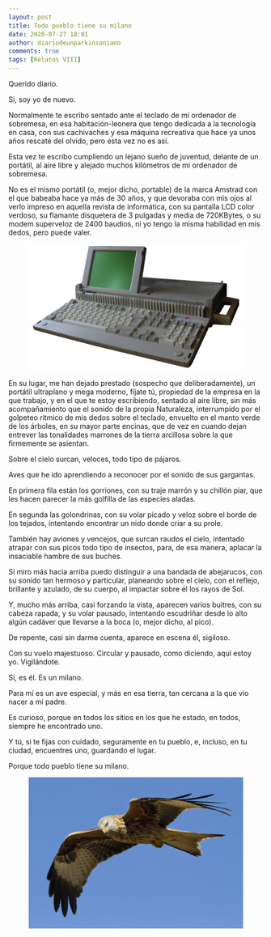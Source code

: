 ```yaml
---
layout: post
title: Todo pueblo tiene su milano
date: 2020-07-27 18:01
author: diariodeunparkinsoniano
comments: true
tags: [Relatos VIII]
---
```

<!-- wp:paragraph -->
<p>Querido diario.</p>
<!-- /wp:paragraph -->

<!-- wp:paragraph -->
<p>Si, soy yo de nuevo.</p>
<!-- /wp:paragraph -->

<!-- wp:paragraph -->
<p>Normalmente te escribo sentado ante el teclado de mi ordenador de sobremesa, en esa habitación-leonera que tengo dedicada a la tecnología en casa, con sus cachivaches y esa máquina recreativa que hace ya unos años rescaté del olvido, pero esta vez no es así.</p>
<!-- /wp:paragraph -->

<!-- wp:paragraph -->
<p>Esta vez te escribo cumpliendo un lejano sueño de juventud, delante de un portátil, al aire libre y alejado muchos kilómetros de mi ordenador de sobremesa.</p>
<!-- /wp:paragraph -->

<!-- wp:paragraph -->
<p>No es el mismo portátil (o, mejor dicho, portable) de la marca Amstrad con el que babeaba hace ya más de 30 años, y que devoraba con mis ojos al verlo impreso en aquella revista de informática, con su pantalla LCD color verdoso, su flamante disquetera de 3 pulgadas y media de 720KBytes, o su modem superveloz de 2400 baudios, ni yo tengo la misma habilidad en mis dedos, pero puede valer.</p>
<!-- /wp:paragraph -->

<!-- wp:image {"align":"left","id":1102,"sizeSlug":"large"} -->
<div clasXs="wp-block-image"><figure class="alignleft size-large"><img class="img-fluid"  src="/assets/images/2020/07/amstrad_ppc512_open-1.jpg?w=1024" alt="" clasXs="wp-image-1102" /></figure></div>
<!-- /wp:image -->

<!-- wp:paragraph -->
<p>En su lugar, me han dejado prestado (sospecho que deliberadamente), un portátil ultraplano y mega moderno, fíjate tú, propiedad de la empresa en la que trabajo, y en el que te estoy escribiendo, sentado al aire libre, sin más acompañamiento que el sonido de la propia Naturaleza, interrumpido por el golpeteo rítmico de mis dedos sobre el teclado, envuelto en el manto verde de los árboles, en su mayor parte encinas, que de vez en cuando dejan entrever las tonalidades marrones de la tierra arcillosa sobre la que firmemente se asientan.</p>
<!-- /wp:paragraph -->

<!-- wp:paragraph -->
<p>Sobre el cielo surcan, veloces, todo tipo de pájaros.</p>
<!-- /wp:paragraph -->

<!-- wp:paragraph -->
<p>Aves que he ido aprendiendo a reconocer por el sonido de sus gargantas.</p>
<!-- /wp:paragraph -->

<!-- wp:paragraph -->
<p>En primera fila están los gorriones, con su traje marrón y su chillón piar, que les hacen parecer la más golfilla de las especies aladas.</p>
<!-- /wp:paragraph -->

<!-- wp:paragraph -->
<p>En segunda las golondrinas, con su volar picado y veloz sobre el borde de los tejados, intentando encontrar un nido donde criar a su prole.</p>
<!-- /wp:paragraph -->

<!-- wp:paragraph -->
<p>También hay aviones y vencejos, que surcan raudos el cielo, intentado atrapar con sus picos todo tipo de insectos, para, de esa manera, aplacar la insaciable hambre de sus buches.</p>
<!-- /wp:paragraph -->

<!-- wp:paragraph -->
<p>Si miro más hacia arriba puedo distinguir a una bandada de abejarucos, con su sonido tan hermoso y particular, planeando sobre el cielo, con el reflejo, brillante y azulado, de su cuerpo, al impactar sobre él los rayos de Sol.</p>
<!-- /wp:paragraph -->

<!-- wp:paragraph -->
<p>Y, mucho más arriba, casi forzando la vista, aparecen varios buitres, con su cabeza rapada, y su volar pausado, intentando escudriñar desde lo alto algún cadáver que llevarse a la boca (o, mejor dicho, al pico).</p>
<!-- /wp:paragraph -->

<!-- wp:paragraph -->
<p>De repente, casi sin darme cuenta, aparece en escena él, sigiloso.</p>
<!-- /wp:paragraph -->

<!-- wp:paragraph -->
<p>Con su vuelo majestuoso. Circular y pausado, como diciendo, aquí estoy yo. Vigilándote.</p>
<!-- /wp:paragraph -->

<!-- wp:paragraph -->
<p>Si, es él. Es un milano.</p>
<!-- /wp:paragraph -->

<!-- wp:paragraph -->
<p>Para mí es un ave especial, y más en esa tierra, tan cercana a la que vio nacer a mi padre.</p>
<!-- /wp:paragraph -->

<!-- wp:paragraph -->
<p>Es curioso, porque en todos los sitios en los que he estado, en todos, siempre he encontrado uno.</p>
<!-- /wp:paragraph -->

<!-- wp:paragraph -->
<p>Y tú, si te fijas con cuidado, seguramente en tu pueblo, e, incluso, en tu ciudad, encuentres uno, guardando el lugar.</p>
<!-- /wp:paragraph -->

<!-- wp:paragraph -->
<p>Porque todo pueblo tiene su milano.</p>
<!-- /wp:paragraph -->

<!-- wp:paragraph -->
<p></p>
<!-- /wp:paragraph -->

<!-- wp:image {"id":1104,"sizeSlug":"large"} -->
<figure clasXs="wp-block-image size-large"><img class="img-fluid"  src="/assets/images/2020/07/2020011314573493668-1.jpg?w=1024" alt="" clasXs="wp-image-1104" /></figure>
<!-- /wp:image -->
